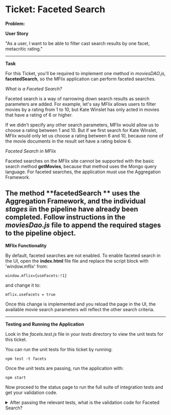 Ticket: Faceted Search
======================

**Problem:**

**User Story**

"As a user, I want to be able to filter cast search results by one facet, metacritic rating."

---

**Task**

For this Ticket, you'll be required to implement one method in _moviesDAO.js_, **facetedSearch**, so the MFlix application can perform faceted searches.

_What is a Faceted Search?_

Faceted search is a way of narrowing down search results as search parameters are added. For example, let's say MFlix allows users to filter movies by a rating from 1 to 10, but Kate Winslet has only acted in movies that have a rating of 6 or higher.

If we didn't specify any other search parameters, MFlix would allow us to choose a rating between 1 and 10. But if we first search for Kate Winslet, MFlix would only let us choose a rating between 6 and 10, because none of the movie documents in the result set have a rating below 6.

_Faceted Search in MFlix_

Faceted searches on the MFlix site cannot be supported with the basic search method **getMovies**, because that method uses the Mongo query language. For faceted searches, the application must use the Aggregation Framework.

The method **facetedSearch ** uses the Aggregation Framework, and the individual _stages_ iin the pipeline have already been completed. Follow instructions in the *moviesDao.js* file to append the required stages to the pipeline object.
---
**MFlix Functionality**

By default, faceted searches are not enabled. To enable faceted search in the UI, open the **index.html** file file and replace the script block with 'window.mflix' from:

```
window.mflix={useFacets:!1}
```

and change it to:

```
mflix.useFacets = true
```

Once this change is implemented and you reload the page in the UI, the available movie search parameters will reflect the other search criteria.

---

**Testing and Running the Application**

Look in the _facets.test.js_ file in your *tests* directory to view the unit tests for this ticket.

You can run the unit tests for this ticket by running:

```
npm test -t facets
```

Once the unit tests are passing, run the application with:

```
npm start
```

Now proceed to the status page to run the full suite of integration tests and get your validation code.

<details>
  <summary>After passing the relevant tests, what is the validation code for Faceted Search?</summary>
   Answer: 5aa7d3948adcc3fb770f06fb
</details>